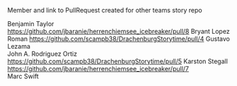 
Member and link to PullRequest created for other teams story repo

Benjamin Taylor			https://github.com/jbaranie/herrenchiemsee_icebreaker/pull/8
Bryant Lopez Roman 		https://github.com/scampb38/DrachenburgStorytime/pull/4
Gustavo Lezama 			
John A. Rodriguez Ortiz         https://github.com/scampb38/DrachenburgStorytime/pull/5
Karston Stegall 	        https://github.com/jbaranie/herrenchiemsee_icebreaker/pull/7	
Marc Swift				
